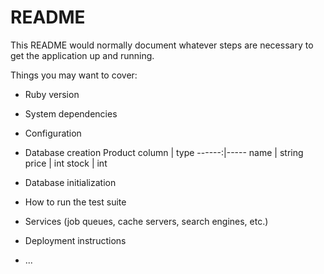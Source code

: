 # README

This README would normally document whatever steps are necessary to get the
application up and running.

Things you may want to cover:

- Ruby version

- System dependencies

- Configuration

- Database creation
  Product
  column | type
  ------:|-----
  name | string
  price | int
  stock | int

- Database initialization

- How to run the test suite

- Services (job queues, cache servers, search engines, etc.)

- Deployment instructions

- ...
